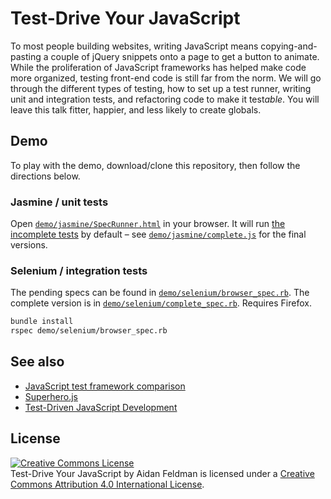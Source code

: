 # Test-Drive Your JavaScript

To most people building websites, writing JavaScript means copying-and-pasting a couple of jQuery snippets onto a page to get a button to animate.  While the proliferation of JavaScript frameworks has helped make code more organized, testing front-end code is still far from the norm.  We will go through the different types of testing, how to set up a test runner, writing unit and integration tests, and refactoring code to make it test*able*.  You will leave this talk fitter, happier, and less likely to create globals.

## Demo

To play with the demo, download/clone this repository, then follow the directions below.

### Jasmine / unit tests

Open [`demo/jasmine/SpecRunner.html`](demo/jasmine/SpecRunner.html) in your browser.  It will run [the incomplete tests](demo/tests.js) by default – see [`demo/jasmine/complete.js`](demo/jasmine/complete.js) for the final versions.

### Selenium / integration tests

The pending specs can be found in [`demo/selenium/browser_spec.rb`](demo/selenium/browser_spec.rb).  The complete version is in [`demo/selenium/complete_spec.rb`](demo/selenium/complete_spec.rb).  Requires Firefox.

```bash
bundle install
rspec demo/selenium/browser_spec.rb
```

## See also

* [JavaScript test framework comparison](https://coderwall.com/p/ntbixw)
* [Superhero.js](http://superherojs.com/#testing)
* [Test-Driven JavaScript Development](http://www.amazon.com/Test-Driven-JavaScript-Development-Developers-Library/dp/0321683919)

## License

<a rel="license" href="http://creativecommons.org/licenses/by/4.0/"><img alt="Creative Commons License" style="border-width:0" src="https://i.creativecommons.org/l/by/4.0/88x31.png" /></a><br /><span xmlns:dct="http://purl.org/dc/terms/" href="http://purl.org/dc/dcmitype/InteractiveResource" property="dct:title" rel="dct:type">Test-Drive Your JavaScript</span> by <span xmlns:cc="http://creativecommons.org/ns#" property="cc:attributionName">Aidan Feldman</span> is licensed under a <a rel="license" href="http://creativecommons.org/licenses/by/4.0/">Creative Commons Attribution 4.0 International License</a>.
